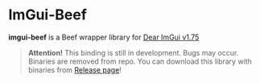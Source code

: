 # ImGui-Beef
**imgui-beef** is a Beef wrapper library for [Dear ImGui v1.75](https://github.com/ocornut/imgui)

> **Attention!** This binding is still in development. Bugs may occur.
	Binaries are removed from repo. You can download this library with binaries from [Release page](https://github.com/qzole/imgui-beef/releases)!
